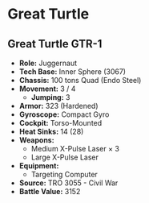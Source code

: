 # Great Turtle
## Great Turtle GTR-1
- **Role:** Juggernaut
- **Tech Base:** Inner Sphere (3067)
- **Chassis:** 100 tons Quad (Endo Steel)
- **Movement:** 3 / 4
  - **Jumping:** 3
- **Armor:** 323 (Hardened)
- **Gyroscope:** Compact Gyro
- **Cockpit:** Torso-Mounted
- **Heat Sinks:** 14 (28)
- **Weapons:**
  - Medium X-Pulse Laser × 3
  - Large X-Pulse Laser
- **Equipment:**
  - Targeting Computer
- **Source:** TRO 3055 - Civil War
- **Battle Value:** 3152

